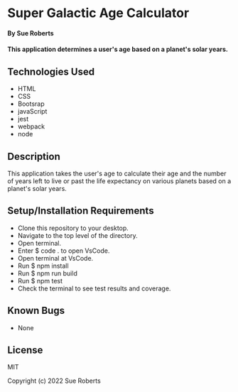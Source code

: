 # Super Galactic Age Calculator

#### By Sue Roberts

#### This application determines a user's age based on a planet's solar years.

## Technologies Used

* HTML
* CSS
* Bootsrap
* javaScript
* jest
* webpack
* node

## Description 

This application takes the user's age to calculate their age and the number of years left to live or past the life expectancy on various planets based on a planet's solar years.

## Setup/Installation Requirements

* Clone this repository to your desktop.
* Navigate to the top level of the directory.  
* Open terminal.
* Enter $ code . to open VsCode.
* Open terminal at VsCode.
* Run $ npm install  
* Run $ npm run build
* Run $ npm test
* Check the terminal to see test results and coverage. 

## Known Bugs

* None

## License

MIT

Copyright (c) 2022 Sue Roberts
